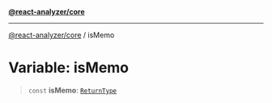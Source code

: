 [**@react-analyzer/core**](../README.md)

***

[@react-analyzer/core](../README.md) / isMemo

# Variable: isMemo

> `const` **isMemo**: [`ReturnType`](../@react-analyzer/namespaces/isReactAPI/type-aliases/ReturnType.md)
